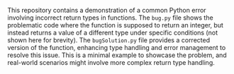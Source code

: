 This repository contains a demonstration of a common Python error involving incorrect return types in functions. The `bug.py` file shows the problematic code where the function is supposed to return an integer, but instead returns a value of a different type under specific conditions (not shown here for brevity). The `bugSolution.py` file provides a corrected version of the function, enhancing type handling and error management to resolve this issue.  This is a minimal example to showcase the problem, and real-world scenarios might involve more complex return type handling.